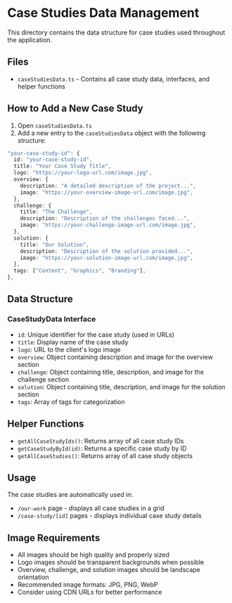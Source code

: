 # Case Studies Data Management

This directory contains the data structure for case studies used throughout the application.

## Files

- `caseStudiesData.ts` - Contains all case study data, interfaces, and helper functions

## How to Add a New Case Study

1. Open `caseStudiesData.ts`
2. Add a new entry to the `caseStudiesData` object with the following structure:

```typescript
"your-case-study-id": {
  id: "your-case-study-id",
  title: "Your Case Study Title",
  logo: "https://your-logo-url.com/image.jpg",
  overview: {
    description: "A detailed description of the project...",
    image: "https://your-overview-image-url.com/image.jpg",
  },
  challenge: {
    title: "The Challenge",
    description: "Description of the challenges faced...",
    image: "https://your-challenge-image-url.com/image.jpg",
  },
  solution: {
    title: "Our Solution",
    description: "Description of the solution provided...",
    image: "https://your-solution-image-url.com/image.jpg",
  },
  tags: ["Content", "Graphics", "Branding"],
},
```

## Data Structure

### CaseStudyData Interface
- `id`: Unique identifier for the case study (used in URLs)
- `title`: Display name of the case study
- `logo`: URL to the client's logo image
- `overview`: Object containing description and image for the overview section
- `challenge`: Object containing title, description, and image for the challenge section
- `solution`: Object containing title, description, and image for the solution section
- `tags`: Array of tags for categorization

## Helper Functions

- `getAllCaseStudyIds()`: Returns array of all case study IDs
- `getCaseStudyById(id)`: Returns a specific case study by ID
- `getAllCaseStudies()`: Returns array of all case study objects

## Usage

The case studies are automatically used in:
- `/our-work` page - displays all case studies in a grid
- `/case-study/[id]` pages - displays individual case study details

## Image Requirements

- All images should be high quality and properly sized
- Logo images should be transparent backgrounds when possible
- Overview, challenge, and solution images should be landscape orientation
- Recommended image formats: JPG, PNG, WebP
- Consider using CDN URLs for better performance 